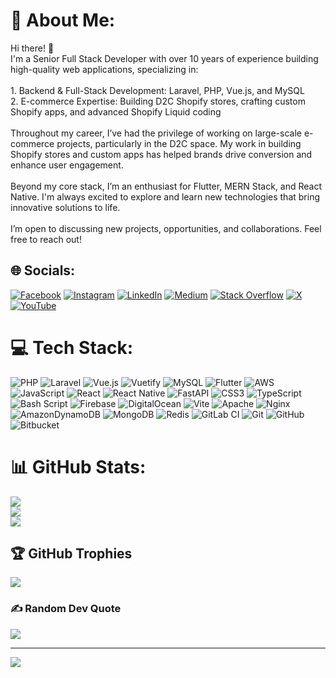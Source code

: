 # 💫 About Me:
Hi there! 👋<br>I'm a Senior Full Stack Developer with over 10 years of experience building high-quality web applications, specializing in:<br><br>1. Backend & Full-Stack Development: Laravel, PHP, Vue.js, and MySQL<br>2. E-commerce Expertise: Building D2C Shopify stores, crafting custom Shopify apps, and advanced Shopify Liquid coding<br><br>Throughout my career, I’ve had the privilege of working on large-scale e-commerce projects, particularly in the D2C space. My work in building Shopify stores and custom apps has helped brands drive conversion and enhance user engagement.<br><br>Beyond my core stack, I’m an enthusiast for Flutter, MERN Stack, and React Native. I'm always excited to explore and learn new technologies that bring innovative solutions to life.<br><br>I’m open to discussing new projects, opportunities, and collaborations. Feel free to reach out!


## 🌐 Socials:
[![Facebook](https://img.shields.io/badge/Facebook-%231877F2.svg?logo=Facebook&logoColor=white)](https://facebook.com/shanisingh03) [![Instagram](https://img.shields.io/badge/Instagram-%23E4405F.svg?logo=Instagram&logoColor=white)](https://instagram.com/shanisingh03) [![LinkedIn](https://img.shields.io/badge/LinkedIn-%230077B5.svg?logo=linkedin&logoColor=white)](https://linkedin.com/in/shanisingh03) [![Medium](https://img.shields.io/badge/Medium-12100E?logo=medium&logoColor=white)](https://medium.com/@shanisingh03) [![Stack Overflow](https://img.shields.io/badge/-Stackoverflow-FE7A16?logo=stack-overflow&logoColor=white)](https://stackoverflow.com/users/shanisingh03) [![X](https://img.shields.io/badge/X-black.svg?logo=X&logoColor=white)](https://x.com/shanisingh03) [![YouTube](https://img.shields.io/badge/YouTube-%23FF0000.svg?logo=YouTube&logoColor=white)](https://youtube.com/@techtoolindia) 

# 💻 Tech Stack:
![PHP](https://img.shields.io/badge/php-%23777BB4.svg?style=for-the-badge&logo=php&logoColor=white) ![Laravel](https://img.shields.io/badge/laravel-%23FF2D20.svg?style=for-the-badge&logo=laravel&logoColor=white) ![Vue.js](https://img.shields.io/badge/vue.js-%2335495e.svg?style=for-the-badge&logo=vuedotjs&logoColor=%234FC08D) ![Vuetify](https://img.shields.io/badge/Vuetify-1867C0?style=for-the-badge&logo=vuetify&logoColor=AEDDFF) ![MySQL](https://img.shields.io/badge/mysql-4479A1.svg?style=for-the-badge&logo=mysql&logoColor=white) ![Flutter](https://img.shields.io/badge/Flutter-%2302569B.svg?style=for-the-badge&logo=Flutter&logoColor=white) ![AWS](https://img.shields.io/badge/AWS-%23FF9900.svg?style=for-the-badge&logo=amazon-aws&logoColor=white) ![JavaScript](https://img.shields.io/badge/javascript-%23323330.svg?style=for-the-badge&logo=javascript&logoColor=%23F7DF1E) ![React](https://img.shields.io/badge/react-%2320232a.svg?style=for-the-badge&logo=react&logoColor=%2361DAFB) ![React Native](https://img.shields.io/badge/react_native-%2320232a.svg?style=for-the-badge&logo=react&logoColor=%2361DAFB) ![FastAPI](https://img.shields.io/badge/FastAPI-005571?style=for-the-badge&logo=fastapi) ![CSS3](https://img.shields.io/badge/css3-%231572B6.svg?style=for-the-badge&logo=css3&logoColor=white) ![TypeScript](https://img.shields.io/badge/typescript-%23007ACC.svg?style=for-the-badge&logo=typescript&logoColor=white) ![Bash Script](https://img.shields.io/badge/bash_script-%23121011.svg?style=for-the-badge&logo=gnu-bash&logoColor=white) ![Firebase](https://img.shields.io/badge/firebase-%23039BE5.svg?style=for-the-badge&logo=firebase) ![DigitalOcean](https://img.shields.io/badge/DigitalOcean-%230167ff.svg?style=for-the-badge&logo=digitalOcean&logoColor=white) ![Vite](https://img.shields.io/badge/vite-%23646CFF.svg?style=for-the-badge&logo=vite&logoColor=white) ![Apache](https://img.shields.io/badge/apache-%23D42029.svg?style=for-the-badge&logo=apache&logoColor=white) ![Nginx](https://img.shields.io/badge/nginx-%23009639.svg?style=for-the-badge&logo=nginx&logoColor=white) ![AmazonDynamoDB](https://img.shields.io/badge/Amazon%20DynamoDB-4053D6?style=for-the-badge&logo=Amazon%20DynamoDB&logoColor=white) ![MongoDB](https://img.shields.io/badge/MongoDB-%234ea94b.svg?style=for-the-badge&logo=mongodb&logoColor=white) ![Redis](https://img.shields.io/badge/redis-%23DD0031.svg?style=for-the-badge&logo=redis&logoColor=white) ![GitLab CI](https://img.shields.io/badge/gitlab%20CI-%23181717.svg?style=for-the-badge&logo=gitlab&logoColor=white) ![Git](https://img.shields.io/badge/git-%23F05033.svg?style=for-the-badge&logo=git&logoColor=white) ![GitHub](https://img.shields.io/badge/github-%23121011.svg?style=for-the-badge&logo=github&logoColor=white) ![Bitbucket](https://img.shields.io/badge/bitbucket-%230047B3.svg?style=for-the-badge&logo=bitbucket&logoColor=white)
# 📊 GitHub Stats:
![](https://github-readme-stats.vercel.app/api?username=shanisingh03&theme=dark&hide_border=false&include_all_commits=true&count_private=true)<br/>
![](https://github-readme-streak-stats.herokuapp.com/?user=shanisingh03&theme=dark&hide_border=false)<br/>
![](https://github-readme-stats.vercel.app/api/top-langs/?username=shanisingh03&theme=dark&hide_border=false&include_all_commits=true&count_private=true&layout=compact)

## 🏆 GitHub Trophies
![](https://github-profile-trophy.vercel.app/?username=shanisingh03&theme=radical&no-frame=false&no-bg=false&margin-w=4)

### ✍️ Random Dev Quote
![](https://quotes-github-readme.vercel.app/api?type=horizontal&theme=radical)

---
[![](https://visitcount.itsvg.in/api?id=shanisingh03&icon=0&color=0)](https://visitcount.itsvg.in)

<!-- Proudly created with GPRM ( https://gprm.itsvg.in ) -->
